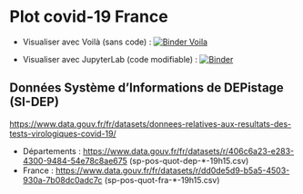 # Plot covid-19 France

- Visualiser avec Voilà (sans code) :
[![Binder Voila](https://mybinder.org/badge_logo.svg)](https://mybinder.org/v2/gh/paugier/plot-covid19/master?urlpath=%2Fvoila%2Frender%2Fplot_covid19.ipynb)

- Visualiser avec JupyterLab (code modifiable) :
[![Binder](https://mybinder.org/badge_logo.svg)](https://mybinder.org/v2/gh/paugier/plot-covid19/master?filepath=plot_covid19.ipynb)

## Données Système d’Informations de DEPistage (SI-DEP)

https://www.data.gouv.fr/fr/datasets/donnees-relatives-aux-resultats-des-tests-virologiques-covid-19/

- Départements : https://www.data.gouv.fr/fr/datasets/r/406c6a23-e283-4300-9484-54e78c8ae675 (sp-pos-quot-dep-*-19h15.csv)
- France : https://www.data.gouv.fr/fr/datasets/r/dd0de5d9-b5a5-4503-930a-7b08dc0adc7c (sp-pos-quot-fra-*-19h15.csv)
